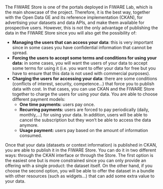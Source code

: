 The FIWARE Store is one of the portals deployed in FIWARE Lab, which is the
main showcase of the project. Therefore, it is the best way, together
with the Open Data GE and its reference implementation (CKAN), for
advertising your datasets and data APIs, and make them available for
prospective users. However, this is not the only advantage of publishing
the data in the FIWARE Store since you will also get the possibility of:

-   **Managing the users that can access your data**: this is very
    important since in some cases you have confidential information that
    cannot be spread.
-   **Forcing the users to accept some terms and conditions for using
    your data:** in some cases, you will want the users of your data to
    accept some terms for using it (i.e. you want to offer your data for
    free but you have to ensure that this data is not used with
    commercial purposes).
-   **Charging the users for accessing your data**: there are some
    conditions (conflicts of interest, security, competence...) that
    force you to publish data with cost. In that cases, you can use CKAN
    and the FIWARE Store together to charge the users for using your data.
    You are able to choose different payment models:
    -   **One time payments:** users pay once.
    -   **Recurring payments:** users are forced to pay periodically (daily,
        monthly,...) for using your data. In addition, users will be
        able to cancel the subscription but they won’t be able to access
        the data anymore.
    -   **Usage payment:** users pay based on the amount of information
        consumed.

Once that your data (datasets or context information) is published in
CKAN, you are able to publish it in the FIWARE Store. You can do it in
two different ways: through the CKAN interface or through the Store. The
first option is the easiest one but is more constrained since you can
only provide an offering with a single product: the dataset itself. On
the other hand, if you choose the second option, you will be able to
offer the dataset in a bundle with other resources (such as widgets...)
that can add some extra value to your data.

